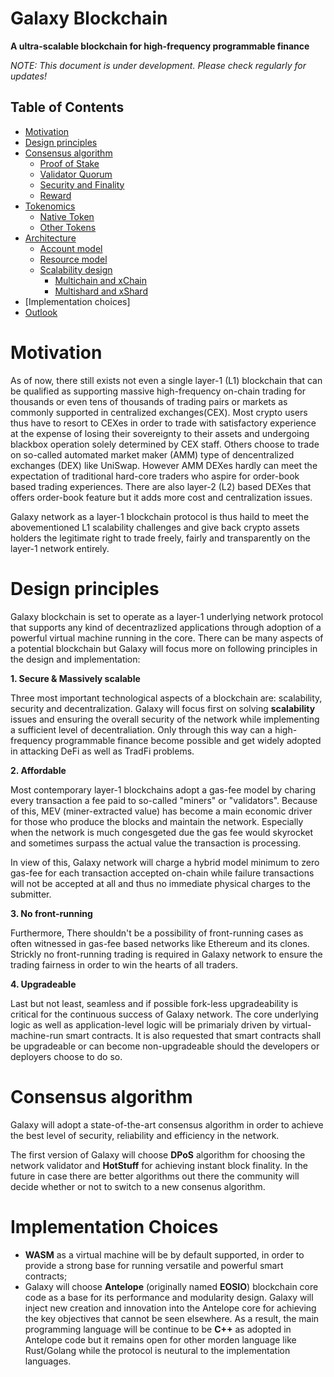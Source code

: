 # Galaxy Blockchain
**A ultra-scalable blockchain for high-frequency programmable finance**


_NOTE: This document is under development. Please check regularly for updates!_

## Table of Contents

- [Motivation](#motivation)
- [Design principles](#design-principles)
- [Consensus algorithm](#consensus-and-validator-quorum)
  * [Proof of Stake](#proof-of-staked-authority)
  * [Validator Quorum](#validator-quorum)
  * [Security and Finality](#security-and-finality)
  * [Reward](#reward)
- [Tokenomics](#token-economy)
  * [Native Token](#native-token)
  * [Other Tokens](#other-tokens)
- [Architecture](#architecture)
  * [Account model](#cross-chain-transfer)
  * [Resource model](#bc-to-bsc-architecture)
  * [Scalability design](#bsc-to-bc-architecture)
    * [Multichain and xChain](#timeout-and-error-handling)
    * [Multishard and xShard](#cross-chain-user-experience)
- [Implementation choices]
- [Outlook](#outlook)
# Motivation
As of now, there still exists not even a single layer-1 (L1) blockchain that can be qualified as supporting massive high-frequency on-chain trading for thousands or even tens of thousands of trading pairs or markets as commonly supported in centralized exchanges(CEX). Most crypto users thus have to resort to CEXes in order to trade with satisfactory experience at the expense of losing their sovereignty to their assets and undergoing blackbox operation solely determined by CEX staff. Others choose to trade on so-called automated market maker (AMM) type of dencentralized exchanges (DEX) like UniSwap. However AMM DEXes hardly can meet the expectation of traditional hard-core traders who aspire for order-book based trading experiences. There are also layer-2 (L2) based DEXes that offers order-book feature but it adds more cost and centralization issues.

Galaxy network as a layer-1 blockchain protocol is thus haild to meet the abovementioned L1 scalability challenges and give back crypto assets holders the legitimate right to trade freely, fairly and transparently on the layer-1 network entirely.

# Design principles

Galaxy blockchain is set to operate as a layer-1 underlying network protocol that supports any kind of decentrazlized applications through adoption of a powerful virtual machine running in the core. There can be many aspects of a potential blockchain but Galaxy will focus more on following principles in the design and implementation: 

**1. Secure & Massively scalable**

Three most important technological aspects of a blockchain are: scalability, security and decentralization. Galaxy will focus first on solving **scalability** issues and ensuring the overall security of the network while implementing a sufficient level of decentraliation. Only through this way can a high-frequency programmable finance become possible and get widely adopted in attacking DeFi as well as TradFi problems.

**2. Affordable**

Most contemporary layer-1 blockchains adopt a gas-fee model by charing every transaction a fee paid to so-called "miners" or "validators". Because of this, MEV (miner-extracted value) has become a main economic driver for those who produce the blocks and maintain the network. Especially when the network is much congesgeted due the gas fee would skyrocket and sometimes surpass the actual value the transaction is processing. 

In view of this, Galaxy network will charge a hybrid model minimum to zero gas-fee for each transaction accepted on-chain while failure transactions will not be accepted at all and thus no immediate physical charges to the submitter. 

**3. No front-running**

Furthermore, There shouldn't be a possibility of front-running cases as often witnessed in gas-fee based networks like Ethereum and its clones. Strickly no front-running trading is required in Galaxy network to ensure the trading fairness in order to win the hearts of all traders.

**4. Upgradeable**

Last but not least, seamless and if possible fork-less upgradeability is critical for the continuous success of Galaxy network. The core underlying logic as well as application-level logic will be primarialy driven by virtual-machine-run smart contracts. It is also requested that smart contracts shall be upgradeable or can become non-upgradeable should the developers or deployers choose to do so. 

# Consensus algorithm

Galaxy will adopt a state-of-the-art consensus algorithm in order to achieve the best level of security, reliability and efficiency in the network.

The first version of Galaxy will choose **DPoS** algorithm for choosing the network validator and **HotStuff** for achieving instant block finality. In the future in case there are better algorithms out there the community will decide whether or not to switch to a new consenus algorithm.

# Implementation Choices

- **WASM** as a virtual machine will be by default supported, in order to provide a strong base for running versatile and powerful smart contracts;
- Galaxy will choose **Antelope** (originally named **EOSIO**) blockchain core code as a base for its performance and modularity design. Galaxy will inject new creation and innovation into the Antelope core for achieving the key objectives that cannot be seen elsewhere. As a result, the main programming language will be continue to be **C++** as adopted in Antelope code but it remains open for other morden language like Rust/Golang while the protocol is neutural to the implementation languages.